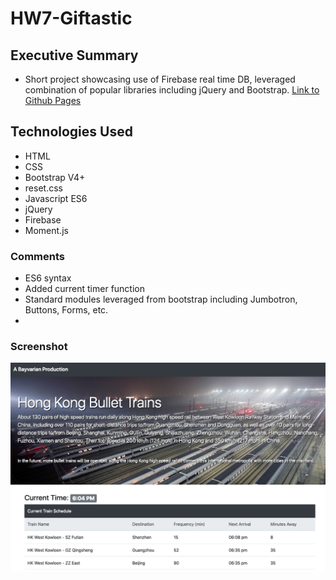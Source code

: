 # HW7-Giftastic

## Executive Summary
* Short project showcasing use of Firebase real time DB, leveraged combination of popular libraries including jQuery and Bootstrap. 
[Link to Github Pages](https://github.com/bavarianstance/hw7-trainscheduler "Train Scheduler")

## Technologies Used
* HTML
* CSS
* Bootstrap V4+
* reset.css
* Javascript ES6
* jQuery
* Firebase
* Moment.js

### Comments
* ES6 syntax
* Added current timer function
* Standard modules leveraged from bootstrap including Jumbotron, Buttons, Forms, etc.
* 

### Screenshot
![screenshot](./assets/images/screenshot.png "Screenshot")
